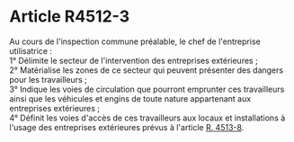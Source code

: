 # Article R4512-3

  
Au cours de l'inspection commune préalable, le chef de l'entreprise utilisatrice :   
1° Délimite le secteur de l'intervention des entreprises extérieures ;   
2° Matérialise les zones de ce secteur qui peuvent présenter des dangers pour les travailleurs ;   
3° Indique les voies de circulation que pourront emprunter ces travailleurs ainsi que les véhicules et engins de toute nature appartenant aux entreprises extérieures ;   
4° Définit les voies d'accès de ces travailleurs aux locaux et installations à l'usage des entreprises extérieures prévus à l'article [R. 4513-8][1].

 [1]: /affichCodeArticle.do?cidTexte=LEGITEXT000006072050&idArticle=LEGIARTI000018491616&dateTexte=&categorieLien=cid